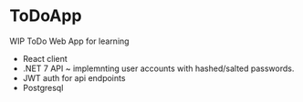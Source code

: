 # ToDoApp

WIP ToDo Web App for learning

- React client
- .NET 7 API ~ implemnting user accounts with hashed/salted passwords.
- JWT auth for api endpoints
- Postgresql
